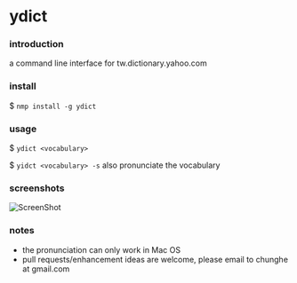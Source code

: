 ydict
=============


### introduction
a command line interface for tw.dictionary.yahoo.com

### install
$ `nmp install -g ydict`


### usage
$ `ydict <vocabulary>` 

$ `yidct <vocabulary> -s` also pronunciate the vocabulary

### screenshots
![ScreenShot](https://raw.github.com/chunghe/nodejs.twdict/master/screenshot.png)

### notes
- the pronunciation can only work in Mac OS
- pull requests/enhancement ideas are welcome, please email to chunghe at gmail.com
